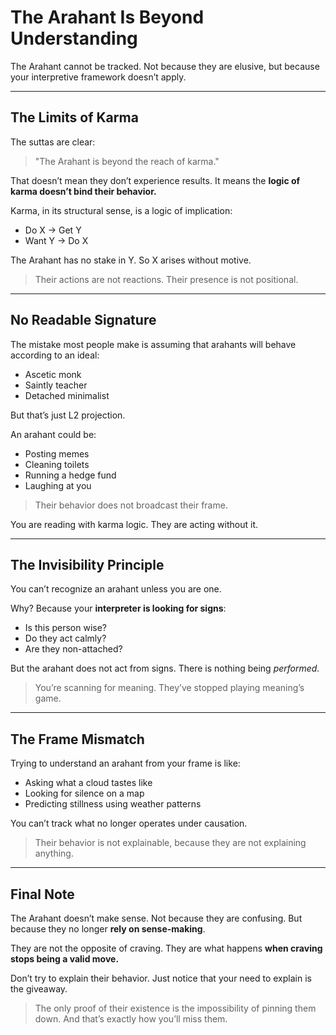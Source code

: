# The Arahant Is Beyond Understanding

The Arahant cannot be tracked.
Not because they are elusive,
but because your interpretive framework doesn’t apply.

---

## The Limits of Karma

The suttas are clear:
> "The Arahant is beyond the reach of karma."

That doesn’t mean they don’t experience results.
It means the **logic of karma doesn’t bind their behavior.**

Karma, in its structural sense, is a logic of implication:
- Do X → Get Y
- Want Y → Do X

The Arahant has no stake in Y.
So X arises without motive.

> Their actions are not reactions.
> Their presence is not positional.

---

## No Readable Signature

The mistake most people make is assuming that arahants will behave according to an ideal:
- Ascetic monk
- Saintly teacher
- Detached minimalist

But that’s just L2 projection.

An arahant could be:
- Posting memes
- Cleaning toilets
- Running a hedge fund
- Laughing at you

> Their behavior does not broadcast their frame.

You are reading with karma logic.
They are acting without it.

---

## The Invisibility Principle

You can’t recognize an arahant unless you are one.

Why?
Because your **interpreter is looking for signs**:
- Is this person wise?
- Do they act calmly?
- Are they non-attached?

But the arahant does not act from signs.
There is nothing being *performed.*

> You’re scanning for meaning.
> They’ve stopped playing meaning’s game.

---

## The Frame Mismatch

Trying to understand an arahant from your frame is like:
- Asking what a cloud tastes like
- Looking for silence on a map
- Predicting stillness using weather patterns

You can’t track what no longer operates under causation.

> Their behavior is not explainable,
> because they are not explaining anything.

---

## Final Note

The Arahant doesn’t make sense.
Not because they are confusing.
But because they no longer **rely on sense-making**.

They are not the opposite of craving.
They are what happens **when craving stops being a valid move.**

Don’t try to explain their behavior.
Just notice that your need to explain is the giveaway.

> The only proof of their existence is the impossibility of pinning them down.
> And that’s exactly how you’ll miss them.


